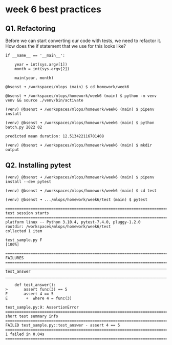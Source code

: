 # week 6 best practices

## Q1. Refactoring
Before we can start converting our code with tests, we need to refactor it. How does the if statement that we use for this looks like?

```
if __name__ == '__main__':

    year = int(sys.argv[1])
    month = int(sys.argv[2])

    main(year, month)
```

`@bsenst ➜ /workspaces/mlops (main) $ cd homework/week6`

`@bsenst ➜ /workspaces/mlops/homework/week6 (main) $ python -m venv venv && source ./venv/bin/activate`

`(venv) @bsenst ➜ /workspaces/mlops/homework/week6 (main) $ pipenv install`

`(venv) @bsenst ➜ /workspaces/mlops/homework/week6 (main) $ python batch.py 2022 02`

`predicted mean duration: 12.513422116701408`

`(venv) @bsenst ➜ /workspaces/mlops/homework/week6 (main) $ mkdir output`

## Q2. Installing pytest

`(venv) @bsenst ➜ /workspaces/mlops/homework/week6 (main) $ pipenv install --dev pytest`

`(venv) @bsenst ➜ /workspaces/mlops/homework/week6 (main) $ cd test`

`(venv) @bsenst ➜ .../mlops/homework/week6/test (main) $ pytest`

```
=============================================================================== test session starts ===============================================================================
platform linux -- Python 3.10.4, pytest-7.4.0, pluggy-1.2.0
rootdir: /workspaces/mlops/homework/week6/test
collected 1 item                                                                                                                                                                  

test_sample.py F                                                                                                                                                            [100%]

==================================================================================== FAILURES =====================================================================================
___________________________________________________________________________________ test_answer ___________________________________________________________________________________

    def test_answer():
>       assert func(3) == 5
E       assert 4 == 5
E        +  where 4 = func(3)

test_sample.py:9: AssertionError
============================================================================= short test summary info =============================================================================
FAILED test_sample.py::test_answer - assert 4 == 5
================================================================================ 1 failed in 0.04s ================================================================================
```